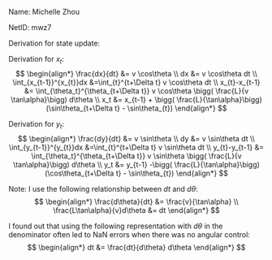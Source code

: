 Name: Michelle Zhou

NetID: mwz7

Derivation for state update:

Derivation for $x_t$:
$$
\begin{align*}
\frac{dx}{dt} &= v \cos\theta
\\ dx &= v \cos\theta dt
\\ \int_{x_{t-1}}^{x_{t}}dx &=\int_{t}^{t+\Delta t} v \cos\theta dt
\\ x_{t}-x_{t-1} &= \int_{\theta_t}^{\theta_{t+\Delta t}} v \cos\theta \bigg( \frac{L}{v \tan\alpha}\bigg) d\theta 
\\ x_t &= x_{t-1} + \bigg( \frac{L}{\tan\alpha}\bigg) (\sin\theta_{t+\Delta t} - \sin\theta_{t})
\end{align*}
$$

Derivation for $y_t$:
$$
\begin{align*}
\frac{dy}{dt} &= v \sin\theta
\\ dy &= v \sin\theta dt
\\ \int_{y_{t-1}}^{y_{t}}dx &=\int_{t}^{t+\Delta t} v \sin\theta dt
\\ y_{t}-y_{t-1} &= \int_{\theta_t}^{\theta_{t+\Delta t}} v \sin\theta \bigg( \frac{L}{v \tan\alpha}\bigg) d\theta 
\\ y_t &= y_{t-1} -\bigg( \frac{L}{\tan\alpha}\bigg) (\cos\theta_{t+\Delta t} - \sin\theta_{t})
\end{align*}
$$

Note: I use the following relationship between $dt$ and $d\theta$:
$$
\begin{align*}
\frac{d\theta}{dt} &= \frac{v}{\tan\alpha}
\\ \frac{L\tan\alpha}{v}d\theta &= dt
\end{align*}
$$

I found out that using the following representation with $d\theta$ in the denominator often led to NaN errors when there was no angular control:
$$
\begin{align*}
 dt &= \frac{dt}{d\theta} d\theta
\end{align*}
$$

